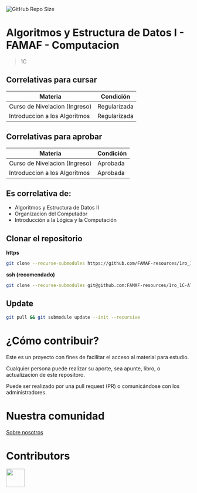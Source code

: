 ![GitHub Repo Size](https://img.shields.io/github/repo-size/FAMAF-resources/1ro_1C-Algoritmos_y_estructura_de_datos_I-FAMAF)

# Algoritmos y Estructura de Datos I - FAMAF - Computacion

> 1C

## Correlativas para **cursar**

| Materia                             | Condición    |
| ----------------------------------- | ------------ |
| Curso de Nivelacion (Ingreso) | Regularizada |
| Introduccion a los Algoritmos | Regularizada |

## Correlativas para **aprobar**

| Materia                             | Condición    |
| ----------------------------------- | ------------ |
| Curso de Nivelacion (Ingreso) | Aprobada     |
| Introduccion a los Algoritmos | Aprobada |

## Es correlativa de:

- Algoritmos y Estructura de Datos II
- Organizacion del Computador
- Introducción a la Lógica y la Computación

## Clonar el repositorio

**https**

```bash
git clone --recurse-submodules https://github.com/FAMAF-resources/1ro_1C-Algoritmos_y_estructura_de_datos_I-FAMAF.git
```

**ssh (recomendado)**

```bash
git clone --recurse-submodules git@github.com:FAMAF-resources/1ro_1C-Algoritmos_y_estructura_de_datos_I-FAMAF.git
```

## Update

```bash
git pull && git submodule update --init --recursive
```

# ¿Cómo contribuir?

Este es un proyecto con fines de facilitar el acceso al material para estudio.

Cualquier persona puede realizar su aporte, sea apunte, libro, o actualizacion de este repositoro.

Puede ser realizado por una pull request (PR) o comunicándose con los administradores.

# Nuestra comunidad

[Sobre nosotros](https://github.com/FAMAF-resources/.github/tree/main/profile/README.md)

# Contributors
<a href="https://github.com/FAMAF-resources/1ro_1C-Algoritmos_y_estructura_de_datos_I-FAMAF/graphs/contributors">
  <img src="https://contrib.rocks/image?repo=FAMAF-resources/1ro_1C-Algoritmos_y_estructura_de_datos_I-FAMAF" height="50"/>
</a>
